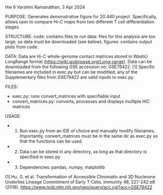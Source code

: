 Hw 6
Varshini Ramanathan, 3 Apr 2024

PURPOSE: Generates demonstrative figure for 20.440 project. Specifically, allows user to compare Hi-C maps from two different T cell differentiation stages. 

STRUCTURE:
code: contains files to run
data: files for this analysis are too large, so data must be downloaded (see below). 
figures: contains output plots from code.

DATA: Data are Hi-C whole-genome contact matrices stored in WashU LongRange format (https://wiki.wubrowse.org/Long-range). Data can be downloaded from the following GSE accession no: GSE79422. [1] Specific filenames are included in exec.py but can be modified; any of the Supplementary files from GSE79422 are valid inputs to exec.py.

FILES:
- exec.py: runs convert_matrices with specifiable input
- convert_matrices.py: converts, processes and displays multiple HiC matrices

USAGE: 
- 1. Run exec.py from an IDE of choice and manually modify filenames. Importantly, convert_matrices must be in the same dir as exec.py so that the functions can be used. 
- 2. Data can be stored in any directory, as long as that directory is specified in exec.py
- 3. Dependencies: pandas, numpy, matplotlib

[1] Hu, G. et al. Transformation of Accessible Chromatin and 3D Nucleome Underlies Lineage Commitment of Early T Cells. Immunity 48, 227-242.e8 (2018). https://www.ncbi.nlm.nih.gov/geo/query/acc.cgi?acc=GSE79422
